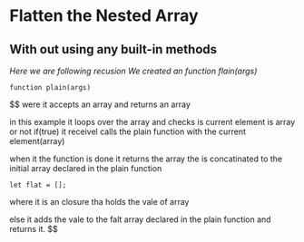 # Flatten the Nested Array

## With out using any built-in methods

*Here we are following recusion*
*We created an function flain(args)*

`function plain(args)` 


$$
were it accepts an array and returns an array

in this example it loops over the array and checks is current element is array or not
if(true) it receivel calls the plain function with the current element(array)

when it the function is done it returns the array the is concatinated to the initial array declared in the plain function

`let flat = [];`

where it is an closure tha holds the vale of array

else it adds the vale to the falt array declared in the plain function and returns it.
$$

